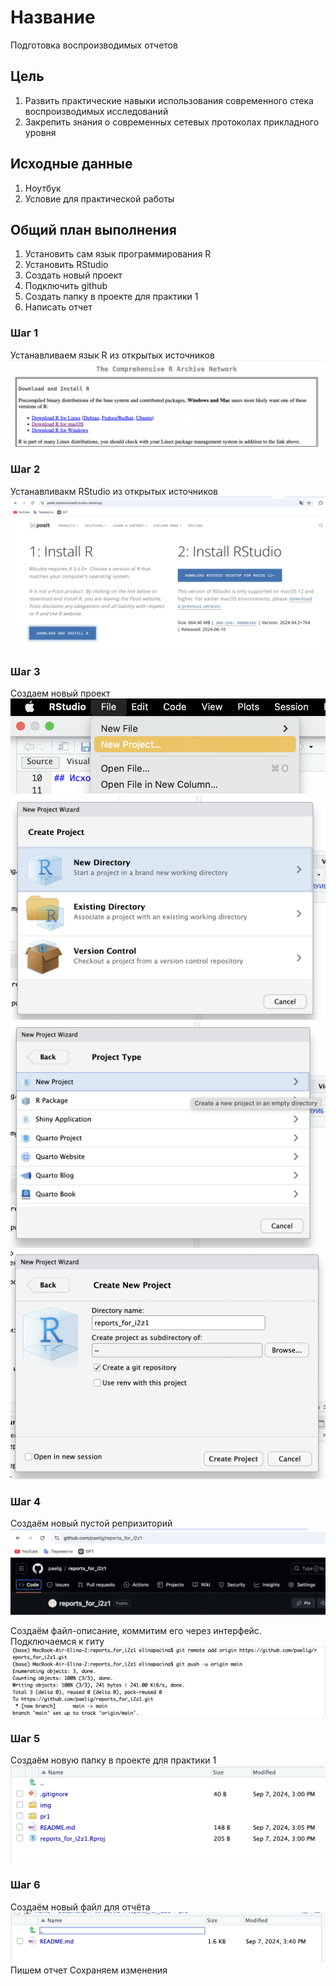 # Название

Подготовка воспроизводимых отчетов

## Цель

1.  Развить практические навыки использования современного стека воспроизводимых исследований
2.  Закрепить знания о современных сетевых протоколах прикладного уровня

## Исходные данные

1.  Ноутбук
2.  Условие для практической работы

## Общий план выполнения

1.  Установить сам язык программирования R
2.  Установить RStudio
3.  Создать новый проект
4.  Подключить github
5.  Создать папку в проекте для практики 1
6.  Написать отчет

### Шаг 1

Устанавливаем язык R из открытых источников ![](../img/img1_1.png)

### Шаг 2

Устанавливакм RStudio из открытых источников ![](../img/img1_2.png)

### Шаг 3

Создаем новый проект ![](../img/img1_3.png) ![](../img/img1_4.png) ![](../img/img1_5.png) ![](../img/img1_6.png)

### Шаг 4

Создаём новый пустой репризиторий ![](../img/img1_7.png)

Создаём файл-описание, коммитим его через интерфейс. Подключаемся к гиту ![](../img/img1_8.png)

### Шаг 5

Создаём новую папку в проекте для практики 1
 ![](../img/img1_9.png)
 
### Шаг 6

Создаём новый файл для отчёта  ![](../img/img1_10.png)
Пишем отчет
Сохраняем изменения 
 
